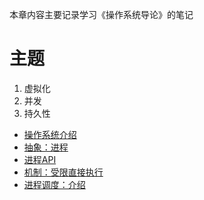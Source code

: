 本章内容主要记录学习《操作系统导论》的笔记  
# 主题
1. 虚拟化
2. 并发
3. 持久性
   
* [操作系统介绍](p1.md)
* [抽象：进程](p2.md)
* [进程API](p3.md)
* [机制：受限直接执行](p4.md)
* [进程调度：介绍](p5.md)